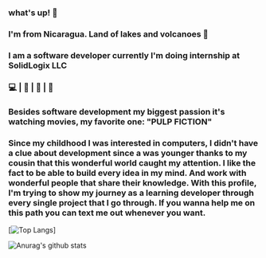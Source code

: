 ### what's up! 👋
### I'm from Nicaragua. Land of lakes and volcanoes :volcano:
### I am a software developer currently I'm doing internship at SolidLogix LLC
### :computer: | :movie_camera: | :art: | :guitar:
### Besides software development my biggest passion it's watching movies, my favorite one: "PULP FICTION"
### Since my childhood I was interested in computers, I didn't have a clue about development since a was younger thanks to my cousin that this wonderful world caught my attention. I like the fact to be able to build every idea in my mind. And work with wonderful people that share their knowledge. With this profile, I'm trying to show my journey as a learning developer through every single project that I go through. If you wanna help me on this path you can text me out whenever you want.
[![Top Langs](https://github-readme-stats.vercel.app/api/top-langs/?username=alisequeira&show_icons=true&theme=dark)]

![Anurag's github stats](https://github-readme-stats.vercel.app/api?username=alisequeira&show_icons=true&theme=radical)
